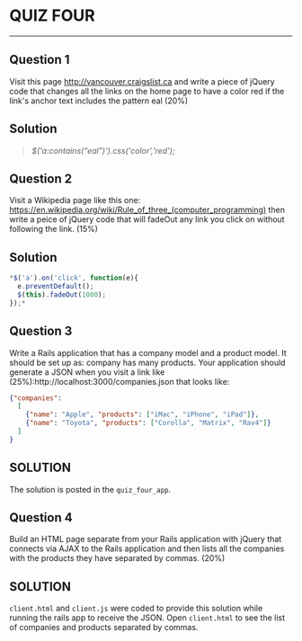 # QUIZ FOUR
---

## Question 1
Visit this page http://vancouver.craigslist.ca and write a piece of jQuery code that changes all the links on the home page to have a color red if the link's anchor text includes the pattern eal (20%)
## Solution
> *$('a:contains("eal")').css('color','red');*

## Question 2
Visit a Wikipedia page like this one: https://en.wikipedia.org/wiki/Rule_of_three_(computer_programming) then write a peice of jQuery code that will fadeOut any link you click on without following the link. (15%)
## Solution
```Javascript
*$('a').on('click', function(e){
  e.preventDefault();
  $(this).fadeOut(1000);
});*
```
## Question 3
Write a Rails application that has a company model and a product model. It should be set up as: company has many products. Your application should generate a JSON when you visit a link like (25%):http://localhost:3000/companies.json that looks like:
```JSON
{"companies":
  [
    {"name": "Apple", "products": ["iMac", "iPhone", "iPad"]},
    {"name": "Toyota", "products": ["Corolla", "Matrix", "Rav4"]}
  ]
}
```
## SOLUTION
The solution is posted in the `quiz_four_app`.

## Question 4
Build an HTML page separate from your Rails application with jQuery that connects via AJAX to the Rails application and then lists all the companies with the products they have separated by commas. (20%)

## SOLUTION
`client.html` and `client.js` were coded to provide this solution while running the rails app to receive the JSON. Open `client.html` to see the list of companies and products separated by commas.
